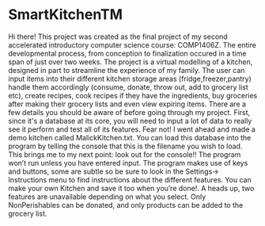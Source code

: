 # SmartKitchenTM
Hi there! This project was created as the final project of my second accelerated introductory computer science course: COMP1406Z. The entire developmental process, from conception to finalization occured in a time span of just over two weeks. The project is a virtual modelling of a kitchen, designed in part to streamline the experience of my family. The user can input items into their different kitchen storage areas (fridge,freezer,pantry) handle them accordingly (consume, donate, throw out, add to grocery list etc), create recipes, cook recipes if they have the ingredients, buy groceries after making their grocery lists and even view expiring items. 
There are a few details you should be aware of before going through my project. First, since it's a database at its core, you will need to input a lot of data to really see it perform and test all of its features. Fear not! I went ahead and made a demo kitchen called MalickKitchen.txt. You can load this database into the program by telling the console that this is the filename you wish to load. This brings me to my next point: look out for the console!! The program won’t run unless you have entered input. The program makes use of keys and buttons, some are subtle so be sure to look in the Settings-> Instructions  menu to find instructions about the different features. You can make your own Kitchen and save it too when you’re done!. A heads up, two features are unavailable depending on what you select. Only NonPerishables can be donated, and only products can be added to the grocery list.
